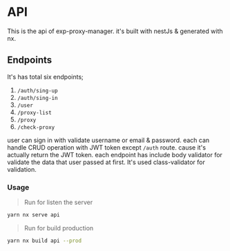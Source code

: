 # API

This is the api of exp-proxy-manager. it's built with nestJs & generated with nx.

## Endpoints

It's has total six endpoints;

1. `/auth/sing-up`
2. `/auth/sing-in`
3. `/user`
4. `/proxy-list`
5. `/proxy`
6. `/check-proxy`

user can sign in with validate username or email & password. each can handle CRUD operation with JWT token except `/auth` route. cause it's actually return the JWT token. each endpoint has include body validator for validate the data that user passed at first. It's used class-validator for validation.

### Usage

> Run for listen the server

```bash
yarn nx serve api
```

> Run for build production

```bash
yarn nx build api --prod
```
